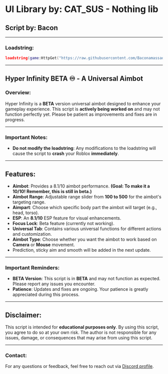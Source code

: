 # UI Library by: **CAT_SUS** - Nothing lib

## Script by: **Bacon**

---

### **Loadstring:**

```lua
loadstring(game:HttpGet("https://raw.githubusercontent.com/Baconamassado/hyperinfinityAimbot/refs/heads/main/hyperinfinity.lua"))()
```

---

## **Hyper Infinity BETA ♾️ - A Universal Aimbot**

### **Overview:**
Hyper Infinity is a **BETA** version universal aimbot designed to enhance your gameplay experience. This script is **actively being worked on** and may not function perfectly yet. Please be patient as improvements and fixes are in progress.

---

### **Important Notes:**

- **Do not modify the loadstring**: Any modifications to the loadstring will cause the script to **crash** your Roblox **immediately**.

---

## **Features:**

- **Aimbot**: Provides a 8.1/10 aimbot performance. **(Goal: To make it a 10/10! Remember, this is still in beta.)**
- **Aimbot Range**: Adjustable range slider from **100 to 500** for the aimbot's targeting range.
- **Aimpart**: Choose which specific body part the aimbot will target (e.g., head, torso).
- **ESP**: An **8.1/10** ESP feature for visual enhancements.
- **Focus Lock**: Beta feature (currently not working).
- **Universal Tab**: Contains various universal functions for different actions and customization.
- **Aimbot Type**: Choose whether you want the aimbot to work based on **Camera** or **Mouse** movement.
- Prediction, sticky aim and smooth will be added in the next update.

---

### **Important Reminders:**

- **BETA Version**: This script is in **BETA** and may not function as expected. Please report any issues you encounter.
- **Patience**: Updates and fixes are ongoing. Your patience is greatly appreciated during this process.

---

## **Disclaimer:**

This script is intended for **educational purposes only**. By using this script, you agree to do so at your own risk. The author is not responsible for any issues, damage, or consequences that may arise from using this script.

---

### **Contact:**

For any questions or feedback, feel free to reach out via [Discord profile](https://discord.com/users/1130485414961098762).
```
